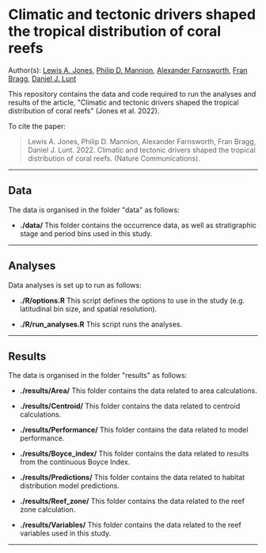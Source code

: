 # Climatic and tectonic drivers shaped the tropical distribution of coral reefs

Author(s): [Lewis A. Jones](mailto:LewisA.Jones@outlook.com), [Philip D. Mannion](mailto:philipdmannion@gmail.com), [Alexander Farnsworth](mailto:alex.Farnsworth@bristol.ac.uk), [Fran Bragg](mailto:Fran.Bragg@bristol.ac.uk), [Daniel J. Lunt](mailto:D.J.Lunt@bristol.ac.uk)

This repository contains the data and code required to run the analyses and results of the article, "Climatic and tectonic drivers shaped the tropical distribution of coral reefs" (Jones et al. 2022). 

To cite the paper: 
> Lewis A. Jones, Philip D. Mannion, Alexander Farnsworth, Fran Bragg, Daniel J. Lunt. 2022. Climatic and tectonic drivers shaped the tropical distribution of coral reefs. (Nature Communications).

-------

## Data
The data is organised in the folder "data" as follows:

* **./data/**
This folder contains the occurrence data, as well as stratigraphic stage and period bins used in this study.

-------

## Analyses
Data analyses is set up to run as follows:

* **./R/options.R**
This script defines the options to use in the study (e.g. latitudinal bin size, and spatial resolution).

* **./R/run_analyses.R**
This script runs the analyses.

-------

## Results
The data is organised in the folder "results" as follows:

* **./results/Area/**
This folder contains the data related to area calculations.

* **./results/Centroid/**
This folder contains the data related to centroid calculations.

* **./results/Performance/**
This folder contains the data related to model performance.

* **./results/Boyce_index/**
This folder contains the data related to results from the continuous Boyce Index.

* **./results/Predictions/**
This folder contains the data related to habitat distribution model predictions.

* **./results/Reef_zone/**
This folder contains the data related to the reef zone calculation.

* **./results/Variables/**
This folder contains the data related to the reef variables used in this study.

-------
